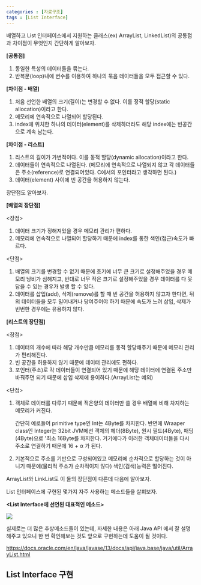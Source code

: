 ```yaml
---
categories : [자료구조]
tags : [List Interface]
---
```


배열하고 List 인터페이스에서 지원하는 클래스(ex) ArrayList, LinkedList)의 공통점과 차이점이 무엇인지 간단하게 알아보자.

**[공통점]**

1. 동일한 특성의 데이터들을 묶는다.
2. 반복문(loop)내에 변수를 이용하여 하나의 묶음 데이터들을 모두 접근할 수 있다.

**[차이점 - 배열]**

1. 처음 선언한 배열의 크기(길이)는 변경할 수 없다. 이를 정적 할당(static allocation)이라고 한다.
2. 메모리에 연속적으로 나열되어 할당된다.
3. index에 위치한 하나의 데이터(element)를 삭제하더라도 해당 index에는 빈공간으로 계속 남는다. 

**[차이점 - 리스트]**

1. 리스트의 길이가 가변적이다. 이를 동적 할당(dynamic allocation)이라고 한다.
2. 데이터들이 연속적으로 나열된다. (메모리에 연속적으로 나열되지 않고 각 데이터들은 주소(reference)로 연결되어있다. C에서의 포인터라고 생각하면 된다.)
3. 데이터(element) 사이에 빈 공간을 허용하지 않는다.



장단점도 알아보자.

**[배열의 장단점]**

<장점>

1. 데이터 크기가 정해져있을 경우 메모리 관리가 편하다.
2. 메모리에 연속적으로 나열되어 할당하기 때문에 index를 통한 색인(접근)속도가 빠르다.

<단점>

1. 배열의 크기를 변경할 수 없기 때문에 초기에 너무 큰 크기로 설정해주었을 경우 메모리 낭비가 심해지고, 반대로 너무 작은 크기로 설정해주었을 경우 데이터를 다 못담을 수 있는 경우가 발생 할 수 있다.
2. 데이터를 삽입(add), 삭제(remove)를 할 때 빈 공간을 허용하지 않고자 한다면, 뒤의 데이터들을 모두 밀어내거나 당여주어야 하기 때문에 속도가 느려 삽입, 삭제가 빈번한 경우에는 유용하지 않다.



**[리스트의 장단점]**

<장점>

1. 데이터의 개수에 따라 해당 개수만큼 메모리를 동적 할당해주기 때문에 메모리 관리가 편리해진다.
2. 빈 공간을 허용하지 않기 때문에 데이터 관리에도 편하다.
3. 포인터(주소)로 각 데이터들이 연결되어 있기 때문에 해당 데이터에 연결된 주소만 바꿔주면 되기 때문에 삽입 삭제에 용이하다.(ArrayList는 예외)

<단점>

1. 객체로 데이터를 다루기 때문에 적은양의 데이터만 쓸 경우 배열에 비해 차지하는 메모리가 커진다.

   간단히 예로들어 primitive type인 Int는 4Byte를 차지한다. 반면에 Wraaper class인 Integer는 32bit JVM에선 객체의 헤더(8Byte), 원시 필드(4Byte), 패딩(4Byte)으로 '최소 16Byte를 차지한다. 거기에다가 이러한 객체데이터들을 다시 주소로 연결하기 때문에 16 + α 가 된다.

2. 기본적으로 주소를 기반으로 구성되어있고 메모리에 순차적으로 할당하는 것이 아니기 때문에(물리적 주소가 순차적이지 않다) 색인(검색)능력은 떨어진다.



ArrayList와 LinkList도 이 둘의 장단점이 다른데 다음에 알아보자.

List 인터페이스에 구현된 몇가지 자주 사용하는 메소드들을 살펴보자.



**<List Interface에 선언된 대표적인 메소드>**

![](https://blog.kakaocdn.net/dn/bD25oy/btqKjcJw8ME/MhhaKCzEFHOQR3wqXruzYK/img.png)

실제로는 더 많은 추상메소드들이 있는데, 자세한 내용은 아래 Java API 에서 잘 설명해주고 있으니 한 번 확인해보는 것도 앞으로 구현하는데 도움이 될 것이다.

https://docs.oracle.com/en/java/javase/13/docs/api/java.base/java/util/ArrayList.html



## List Interface 구현